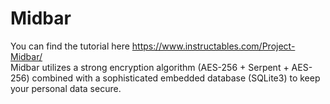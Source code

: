 # Midbar
You can find the tutorial here https://www.instructables.com/Project-Midbar/
</br>Midbar utilizes a strong encryption algorithm (AES-256 + Serpent + AES-256) combined with a sophisticated embedded database (SQLite3) to keep your personal data secure.
